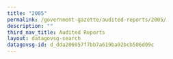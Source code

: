 ```yaml
---
title: "2005"
permalink: /government-gazette/audited-reports/2005/
description: ""
third_nav_title: Audited Reports
layout: datagovsg-search
datagovsg-id: d_dda206957f7bb7a619ba02bcb506d09c
---
```

